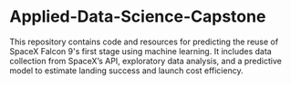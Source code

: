 # Applied-Data-Science-Capstone
This repository contains code and resources for predicting the reuse of SpaceX Falcon 9's first stage using machine learning. It includes data collection from SpaceX’s API, exploratory data analysis, and a predictive model to estimate landing success and launch cost efficiency.
